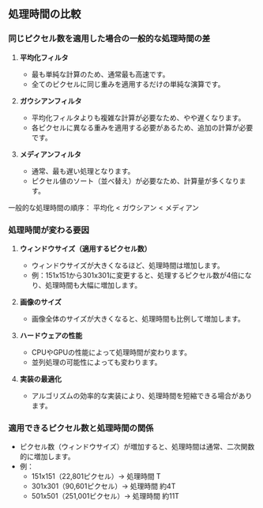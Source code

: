 ## 処理時間の比較

### 同じピクセル数を適用した場合の一般的な処理時間の差

1. **平均化フィルタ**
   - 最も単純な計算のため、通常最も高速です。
   - 全てのピクセルに同じ重みを適用するだけの単純な演算です。

2. **ガウシアンフィルタ**
   - 平均化フィルタよりも複雑な計算が必要なため、やや遅くなります。
   - 各ピクセルに異なる重みを適用する必要があるため、追加の計算が必要です。

3. **メディアンフィルタ**
   - 通常、最も遅い処理となります。
   - ピクセル値のソート（並べ替え）が必要なため、計算量が多くなります。

一般的な処理時間の順序： 平均化 < ガウシアン < メディアン

### 処理時間が変わる要因

1. **ウィンドウサイズ（適用するピクセル数）**
   - ウィンドウサイズが大きくなるほど、処理時間は増加します。
   - 例：151x151から301x301に変更すると、処理するピクセル数が4倍になり、処理時間も大幅に増加します。

2. **画像のサイズ**
   - 画像全体のサイズが大きくなると、処理時間も比例して増加します。

3. **ハードウェアの性能**
   - CPUやGPUの性能によって処理時間が変わります。
   - 並列処理の可能性によっても変わります。

4. **実装の最適化**
   - アルゴリズムの効率的な実装により、処理時間を短縮できる場合があります。

### 適用できるピクセル数と処理時間の関係

- ピクセル数（ウィンドウサイズ）が増加すると、処理時間は通常、二次関数的に増加します。
- 例：
  - 151x151（22,801ピクセル）→ 処理時間 T
  - 301x301（90,601ピクセル）→ 処理時間 約4T
  - 501x501（251,001ピクセル）→ 処理時間 約11T
